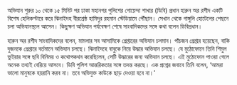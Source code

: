 অভিযান শুরুর ১০ থেকে ১৫ মিনিট পর ঢাকা মহানগর পুলিশের গোয়েন্দা শাখার (ডিবি) প্রধান হারুন অর রশীদ একটি বিশেষ হেলিকপ্টারে করে ঝিনাইদহ বীরশ্রেষ্ঠ হামিদুর রহমান স্টেডিয়ামে পৌঁছান। সেখান থেকে গাঙ্গুলি হোটেলের পেছনে চলা অভিযানস্থলে আসেন। কিছুক্ষণ অভিযান পর্যবেক্ষণ শেষে সাংবাদিকদের সঙ্গে কথা বলেন ডিবিপ্রধান।

হারুন অর রশীদ সাংবাদিকদের বলেন, মামলার সব আসামিকে গ্রেপ্তারের অভিযান চলমান। পাঁচজন গ্রেপ্তার হয়েছেন, বাকি দুজনকে গ্রেপ্তারে বর্তমানে অভিযান চলছে। ঝিনাইদহে বাবুকে নিয়ে উদ্ধার অভিযান চলছে। যে মুঠোফোনে তিনি শিমুল ভুইয়ার সঙ্গে ছবি বিনিময় ও কথোপকথন করেছিলেন, সেটি উদ্ধারের জন্য অভিযান চলছে। এই মুঠোফোন পাওয়া গেলে অনেক তথ্যই বেরিয়ে আসবে। ডিবি পুলিশ আন্তরিকতার সঙ্গে তদন্ত করছে। এক প্রশ্নের জবাবে তিনি বলেন, ‘আমরা ভালো মানুষকে হয়রানি করব না। তবে অভিযুক্ত কাউকে ছাড় দেওয়া হবে না।’

